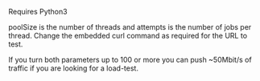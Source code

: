 Requires Python3

poolSize is the number of threads and attempts is the number of jobs per thread.  Change the embedded curl command as required for the URL to test.

If you turn both parameters up to 100 or more you can push ~50Mbit/s of traffic if you are looking for a load-test.
